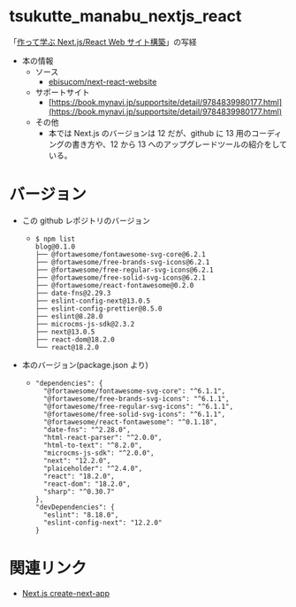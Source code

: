 # tsukutte_manabu_nextjs_react

「[作って学ぶ Next.js/React Web サイト構築](https://amzn.to/3VkHD97)」の写経

- 本の情報
  - ソース
    - [ebisucom/next-react-website](https://github.com/ebisucom/next-react-website/)
  - サポートサイト
    - [https://book.mynavi.jp/supportsite/detail/9784839980177.html](https://book.mynavi.jp/supportsite/detail/9784839980177.html)
  - その他
    - 本では Next.js のバージョンは 12 だが、github に 13 用のコーディングの書き方や、12 から 13 へのアップグレードツールの紹介をしている。

# バージョン
- この github レポジトリのバージョン
  - ```
    $ npm list
    blog@0.1.0
    ├── @fortawesome/fontawesome-svg-core@6.2.1
    ├── @fortawesome/free-brands-svg-icons@6.2.1
    ├── @fortawesome/free-regular-svg-icons@6.2.1
    ├── @fortawesome/free-solid-svg-icons@6.2.1
    ├── @fortawesome/react-fontawesome@0.2.0
    ├── date-fns@2.29.3
    ├── eslint-config-next@13.0.5
    ├── eslint-config-prettier@8.5.0
    ├── eslint@8.28.0
    ├── microcms-js-sdk@2.3.2
    ├── next@13.0.5
    ├── react-dom@18.2.0
    └── react@18.2.0
    ```
- 本のバージョン(package.json より)
  - ```
    "dependencies": {
      "@fortawesome/fontawesome-svg-core": "^6.1.1",
      "@fortawesome/free-brands-svg-icons": "^6.1.1",
      "@fortawesome/free-regular-svg-icons": "^6.1.1",
      "@fortawesome/free-solid-svg-icons": "^6.1.1",
      "@fortawesome/react-fontawesome": "^0.1.18",
      "date-fns": "^2.28.0",
      "html-react-parser": "^2.0.0",
      "html-to-text": "^8.2.0",
      "microcms-js-sdk": "^2.0.0",
      "next": "12.2.0",
      "plaiceholder": "^2.4.0",
      "react": "18.2.0",
      "react-dom": "18.2.0",
      "sharp": "^0.30.7"
    },
    "devDependencies": {
      "eslint": "8.18.0",
      "eslint-config-next": "12.2.0"
    }
    ```

# 関連リンク

- [Next.js create-next-app](https://nextjs.org/docs/api-reference/create-next-app)

